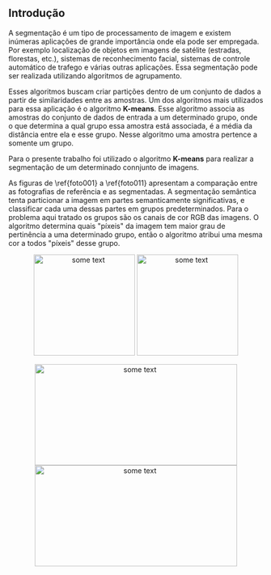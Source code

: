 ## Introdução

A segmentação é um tipo de processamento de imagem e existem inúmeras aplicações de grande importância onde ela pode ser empregada. Por exemplo localização de objetos em imagens de satélite (estradas, florestas, etc.), sistemas de reconhecimento facial, sistemas de controle automático de trafego e várias outras aplicações. Essa segmentação pode ser realizada utilizando algoritmos de agrupamento.

Esses algoritmos buscam criar partições dentro de um conjunto de dados a partir de similaridades entre as amostras. Um dos algoritmos mais utilizados para essa aplicação é o algoritmo **K-means**. Esse algoritmo associa as amostras do conjunto de dados de entrada a um determinado grupo, onde o que determina a qual grupo essa amostra está associada, é a média da distância entre ela e esse grupo. Nesse algoritmo uma amostra pertence a somente um grupo.

Para o presente trabalho foi utilizado o algoritmo **K-means** para realizar a segmentação de um determinado connjunto de imagens.

As figuras  de \ref{foto001} a \ref{foto011} apresentam a comparação entre as fotografias de referência e as segmentadas. A segmentação semântica tenta particionar a imagem em partes semanticamente significativas, e classificar cada uma dessas partes em grupos predeterminados. Para o problema aqui tratado os grupos são os canais de cor RGB das imagens. O algoritmo determina quais "píxeis" da imagem tem maior grau de pertinência a uma determinado grupo, então o algoritmo atribui uma mesma cor a todos "píxeis" desse grupo.


<p align="center">
 <img  src="https://github.com/mendesrafael2/Segmentacao_Semantica_K-means/blob/main/imgs_in/photo001.jpg" alt="some text" width=200 height=200>
 <img src="https://github.com/mendesrafael2/Segmentacao_Semantica_K-means/blob/main/imgs_out/photo001out.jpg" alt="some text" width=200 height=200>
</p> 

<p align="center">
 <img  src="https://github.com/mendesrafael2/Segmentacao_Semantica_K-means/blob/main/imgs_in/photo002.jpg" alt="some text" width=400 height=200>
 <img src="https://github.com/mendesrafael2/Segmentacao_Semantica_K-means/blob/main/imgs_out/photo002out.jpg" alt="some text" width=400 height=200>
</p> 


